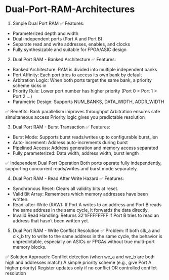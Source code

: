 # Dual-Port-RAM-Architectures

1. Simple Dual Port RAM
✅ Features:
- Parameterized depth and width
- Dual independent ports (Port A and Port B)
- Separate read and write addresses, enables, and clocks
- Fully synthesizable and suitable for FPGA/ASIC design

2. Dual Port RAM - Banked Architecture
✅ Features:
- Banked Architecture:	RAM is divided into multiple independent banks
- Port Affinity:	Each port tries to access its own bank by default
- Arbitration Logic:	When both ports target the same bank, a priority scheme kicks in
- Priority Rule:	Lower port number has higher priority (Port 0 > Port 1 > Port 2 …)
- Parametric Design:	Supports NUM_BANKS, DATA_WIDTH, ADDR_WIDTH

✅ Benefits:
Bank parallelism improves throughput
Arbitration ensures safe simultaneous access
Priority logic gives you predictable resolution 

3. Dual Port RAM - Burst Transaction
✅ Features:
- Burst Mode: Supports burst reads/writes up to configurable burst_len
- Auto-increment: Address auto-increments during burst
- Pipelined Access:	Address generation and memory access separated
- Fully parameterized:	Data width, address width, burst length

✅ Independent Dual Port Operation
Both ports operate fully independently, supporting concurrent reads/writes and burst mode separately.

4. Dual Port RAM - Read After Write Hazard
✅ Features:
- Synchronous Reset:	Clears all validity bits at reset.
- Valid Bit Array:	Remembers which memory addresses have been written.
- Read-after-Write (RAW):	If Port A writes to an address and Port B reads the same address in the same cycle, it forwards the data directly.
- Invalid Read Handling:	Returns 32'hFFFFFFFF if Port B tries to read an address that hasn’t been written yet.

5. Dual Port RAM - Write Conflict Resolution
✅ Problem:
If both clk_a and clk_b try to write to the same address in the same cycle, the behavior is unpredictable, especially on ASICs or FPGAs without true multi-port memory blocks.

✅ Solution Approach:
Conflict detection (when we_a and we_b are both high and addresses match)
A simple priority scheme (e.g., give Port A higher priority)
Register updates only if no conflict OR controlled conflict resolution
